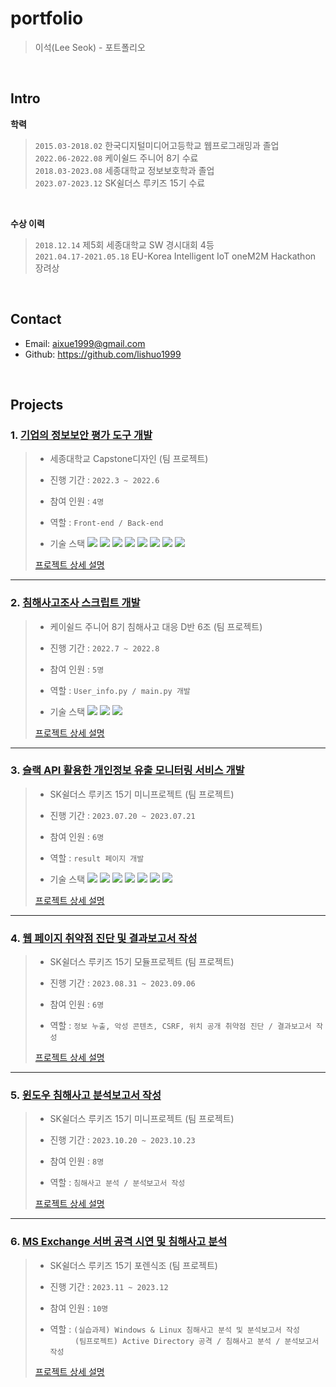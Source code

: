 # portfolio
>이석(Lee Seok) - 포트폴리오
</br>

## Intro

**학력**

>`2015.03-2018.02`  한국디지털미디어고등학교 웹프로그래밍과 졸업    
>`2022.06-2022.08`  케이쉴드 주니어 8기 수료         
>`2018.03-2023.08`  세종대학교 정보보호학과 졸업  
>`2023.07-2023.12`  SK쉴더스 루키즈 15기 수료

</br>

**수상 이력**

>`2018.12.14`  제5회 세종대학교 SW 경시대회 4등       
>`2021.04.17-2021.05.18`  EU-Korea Intelligent IoT oneM2M Hackathon 장려상

</br>

## Contact
- Email: aixue1999@gmail.com
- Github: https://github.com/lishuo1999

</br>

## Projects
### 1. [기업의 정보보안 평가 도구 개발](https://github.com/lishuo1999/CapTeen_Sejong)
>- 세종대학교 Capstone디자인  (팀 프로젝트)  
>- 진행 기간 : ```2022.3 ~ 2022.6``` 
>- 참여 인원 : ```4명```
>- 역할 : ```Front-end / Back-end``` 
>
>- 기술 스택  <img src="https://img.shields.io/badge/HTML5-E34F26?style=flat&logo=HTML5&logoColor=white" /> <img src="https://img.shields.io/badge/CSS3-1572B6?style=flat&logo=CSS3&logoColor=white" /> <img src="https://img.shields.io/badge/JavaScript-F7DF1E?style=flat&logo=JavaScript&logoColor=white" /> <img src="https://img.shields.io/badge/jQuery-0769AD?style=flat&logo=JQuery&logoColor=white" /> <img src="https://img.shields.io/badge/MySQL-4479A1?style=flat&logo=JQuery&logoColor=white" /> <img src="https://img.shields.io/badge/Node.js-339933?style=flat&logo=Node.js&logoColor=white" /> <img src="https://img.shields.io/badge/Ubuntu-E95420?style=flat&logo=Ubuntu&logoColor=white" /> <img src="https://img.shields.io/badge/Git-F05032?style=flat&logo=Git&logoColor=white" />
>
>[프로젝트 상세 설명](https://github.com/lishuo1999/CapTeen_Sejong)

---

### 2. [침해사고조사 스크립트 개발](https://github.com/lishuo1999/K-Shield_D6)
>- 케이쉴드 주니어 8기 침해사고 대응 D반 6조 (팀 프로젝트)  
>- 진행 기간 : ```2022.7 ~ 2022.8```  
>- 참여 인원 : ```5명```
>- 역할 : ```User_info.py / main.py 개발``` 
>  
>- 기술 스택  <img src="https://img.shields.io/badge/Python-3776AB?style=flat&logo=Python&logoColor=white" /> <img src="https://img.shields.io/badge/Ubuntu-E95420?style=flat&logo=Ubuntu&logoColor=white" /> <img src="https://img.shields.io/badge/Git-F05032?style=flat&logo=Git&logoColor=white" />
>
>[프로젝트 상세 설명](https://github.com/lishuo1999/K-Shield_D6)

---

### 3. [슬랙 API 활용한 개인정보 유출 모니터링 서비스 개발](https://github.com/lishuo1999/SK15_Forensic_Project)
>- SK쉴더스 루키즈 15기 미니프로젝트 (팀 프로젝트)
>
>- 진행 기간 : ```2023.07.20 ~ 2023.07.21```  
>- 참여 인원 : ```6명```
>- 역할 : ```result 페이지 개발``` 
>
>- 기술 스택  <img src="https://img.shields.io/badge/HTML5-E34F26?style=flat&logo=HTML5&logoColor=white" /> <img src="https://img.shields.io/badge/CSS3-1572B6?style=flat&logo=CSS3&logoColor=white" /> <img src="https://img.shields.io/badge/JavaScript-F7DF1E?style=flat&logo=JavaScript&logoColor=white" /> <img src="https://img.shields.io/badge/Python-3776AB?style=flat&logo=Python&logoColor=white" /> <img src="https://img.shields.io/badge/Flask-000000?style=flat&logo=Flask&logoColor=white" /> <img src="https://img.shields.io/badge/Slack-4A154B?style=flat&logo=Slack&logoColor=white" /> <img src="https://img.shields.io/badge/Git-F05032?style=flat&logo=Git&logoColor=white" />
>
>[프로젝트 상세 설명](https://github.com/lishuo1999/SK15_miniProject1)

---

### 4. [웹 페이지 취약점 진단 및 결과보고서 작성](https://github.com/lishuo1999/SK15_Forensic_Project)
>- SK쉴더스 루키즈 15기 모듈프로젝트 (팀 프로젝트)
>
>- 진행 기간 : ```2023.08.31 ~ 2023.09.06```  
>- 참여 인원 : ```6명```
>- 역할 : ```정보 누출, 악성 콘텐츠, CSRF, 위치 공개 취약점 진단 / 결과보고서 작성``` 
>
>[프로젝트 상세 설명](https://github.com/lishuo1999/SK15_ModuleProject)

---

### 5. [윈도우 침해사고 분석보고서 작성](https://github.com/lishuo1999/SK15_Forensic_Project)
>- SK쉴더스 루키즈 15기 미니프로젝트 (팀 프로젝트)
>
>- 진행 기간 : ```2023.10.20 ~ 2023.10.23```  
>- 참여 인원 : ```8명```
>- 역할 : ```침해사고 분석 / 분석보고서 작성``` 
>
>[프로젝트 상세 설명](https://github.com/lishuo1999/SK15_miniProject2)

---

### 6. [MS Exchange 서버 공격 시연 및 침해사고 분석](https://github.com/lishuo1999/SK15_Forensic_Project)
>- SK쉴더스 루키즈 15기 포렌식조 (팀 프로젝트)
>
>- 진행 기간 : ```2023.11 ~ 2023.12```  
>- 참여 인원 : ```10명```
>- 역할 : ```(실습과제) Windows & Linux 침해사고 분석 및 분석보고서 작성``` </br>&nbsp; &nbsp; &nbsp; &nbsp; &nbsp; ```(팀프로젝트) Active Directory 공격 / 침해사고 분석 / 분석보고서 작성``` 
>
>[프로젝트 상세 설명](https://github.com/lishuo1999/SK15_Forensic_Project)

